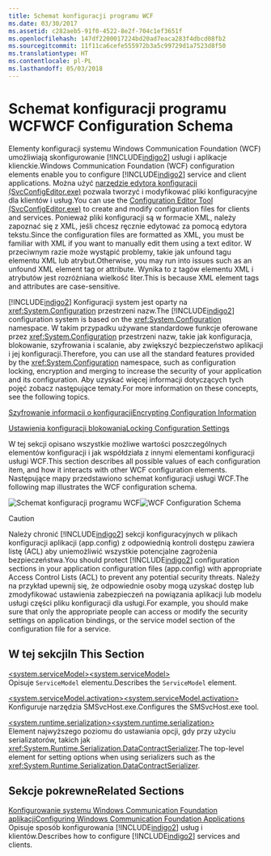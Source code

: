 ```yaml
---
title: Schemat konfiguracji programu WCF
ms.date: 03/30/2017
ms.assetid: c282aeb5-91f0-4522-8e2f-704c1ef3651f
ms.openlocfilehash: 147df2200017224bd20ad7eaca283f4dbcd08fb2
ms.sourcegitcommit: 11f11ca6cefe555972b3a5c99729d1a7523d8f50
ms.translationtype: HT
ms.contentlocale: pl-PL
ms.lasthandoff: 05/03/2018
---
```

# <a name="wcf-configuration-schema"></a><span data-ttu-id="fd945-102">Schemat konfiguracji programu WCF</span><span class="sxs-lookup"><span data-stu-id="fd945-102">WCF Configuration Schema</span></span>
<span data-ttu-id="fd945-103">Elementy konfiguracji systemu Windows Communication Foundation (WCF) umożliwiają skonfigurowanie [!INCLUDE[indigo2](../../../../../includes/indigo2-md.md)] usługi i aplikacje klienckie.</span><span class="sxs-lookup"><span data-stu-id="fd945-103">Windows Communication Foundation (WCF) configuration elements enable you to configure [!INCLUDE[indigo2](../../../../../includes/indigo2-md.md)] service and client applications.</span></span> <span data-ttu-id="fd945-104">Można użyć [narzędzie edytora konfiguracji (SvcConfigEditor.exe)](../../../../../docs/framework/wcf/configuration-editor-tool-svcconfigeditor-exe.md) pozwala tworzyć i modyfikować pliki konfiguracyjne dla klientów i usług.</span><span class="sxs-lookup"><span data-stu-id="fd945-104">You can use the [Configuration Editor Tool (SvcConfigEditor.exe)](../../../../../docs/framework/wcf/configuration-editor-tool-svcconfigeditor-exe.md) to create and modify configuration files for clients and services.</span></span> <span data-ttu-id="fd945-105">Ponieważ pliki konfiguracji są w formacie XML, należy zapoznać się z XML, jeśli chcesz ręcznie edytować za pomocą edytora tekstu.</span><span class="sxs-lookup"><span data-stu-id="fd945-105">Since the configuration files are formatted as XML, you must be familiar with XML if you want to manually edit them using a text editor.</span></span> <span data-ttu-id="fd945-106">W przeciwnym razie może wystąpić problemy, takie jak unfound tagu elementu XML lub atrybut.</span><span class="sxs-lookup"><span data-stu-id="fd945-106">Otherwise, you may run into issues such as an unfound XML element tag or attribute.</span></span> <span data-ttu-id="fd945-107">Wynika to z tagów elementu XML i atrybutów jest rozróżniana wielkość liter.</span><span class="sxs-lookup"><span data-stu-id="fd945-107">This is because XML element tags and attributes are case-sensitive.</span></span>  
  
 <span data-ttu-id="fd945-108">[!INCLUDE[indigo2](../../../../../includes/indigo2-md.md)] Konfiguracji system jest oparty na <xref:System.Configuration> przestrzeni nazw.</span><span class="sxs-lookup"><span data-stu-id="fd945-108">The [!INCLUDE[indigo2](../../../../../includes/indigo2-md.md)] configuration system is based on the <xref:System.Configuration> namespace.</span></span> <span data-ttu-id="fd945-109">W takim przypadku używane standardowe funkcje oferowane przez <xref:System.Configuration> przestrzeni nazw, takie jak konfiguracja, blokowanie, szyfrowania i scalanie, aby zwiększyć bezpieczeństwo aplikacji i jej konfiguracji.</span><span class="sxs-lookup"><span data-stu-id="fd945-109">Therefore, you can use all the standard features provided by the <xref:System.Configuration> namespace, such as configuration locking, encryption and merging to increase the security of your application and its configuration.</span></span> <span data-ttu-id="fd945-110">Aby uzyskać więcej informacji dotyczących tych pojęć zobacz następujące tematy.</span><span class="sxs-lookup"><span data-stu-id="fd945-110">For more information on these concepts, see the following topics.</span></span>  
  
 [<span data-ttu-id="fd945-111">Szyfrowanie informacji o konfiguracji</span><span class="sxs-lookup"><span data-stu-id="fd945-111">Encrypting Configuration Information</span></span>](http://go.microsoft.com/fwlink/?LinkId=95337)  
  
 [<span data-ttu-id="fd945-112">Ustawienia konfiguracji blokowania</span><span class="sxs-lookup"><span data-stu-id="fd945-112">Locking Configuration Settings</span></span>](http://go.microsoft.com/fwlink/?LinkId=95338)  
  
 <span data-ttu-id="fd945-113">W tej sekcji opisano wszystkie możliwe wartości poszczególnych elementów konfiguracji i jak współdziała z innymi elementami konfiguracji usługi WCF.</span><span class="sxs-lookup"><span data-stu-id="fd945-113">This section describes all possible values of each configuration item, and how it interacts with other WCF configuration elements.</span></span> <span data-ttu-id="fd945-114">Następujące mapy przedstawiono schemat konfiguracji usługi WCF.</span><span class="sxs-lookup"><span data-stu-id="fd945-114">The following map illustrates the WCF configuration schema.</span></span>  
  
 <span data-ttu-id="fd945-115">![Schemat konfiguracji programu WCF](../../../../../docs/framework/configure-apps/file-schema/wcf/media/orcasconfigschema.gif "OrcasConfigSchema")</span><span class="sxs-lookup"><span data-stu-id="fd945-115">![WCF Configuration Schema](../../../../../docs/framework/configure-apps/file-schema/wcf/media/orcasconfigschema.gif "OrcasConfigSchema")</span></span>  
  
> [!CAUTION]
>  <span data-ttu-id="fd945-116">Należy chronić [!INCLUDE[indigo2](../../../../../includes/indigo2-md.md)] sekcji konfiguracyjnych w plikach konfiguracji aplikacji (app.config) z odpowiednią kontroli dostępu zawiera listę (ACL) aby uniemożliwić wszystkie potencjalne zagrożenia bezpieczeństwa.</span><span class="sxs-lookup"><span data-stu-id="fd945-116">You should protect [!INCLUDE[indigo2](../../../../../includes/indigo2-md.md)] configuration sections in your application configuration files (app.config) with appropriate Access Control Lists (ACL) to prevent any potential security threats.</span></span>  <span data-ttu-id="fd945-117">Należy na przykład upewnij się, że odpowiednie osoby mogą uzyskać dostęp lub zmodyfikować ustawienia zabezpieczeń na powiązania aplikacji lub modelu usługi części pliku konfiguracji dla usługi.</span><span class="sxs-lookup"><span data-stu-id="fd945-117">For example, you should make sure that only the appropriate people can access or modify the security settings on application bindings, or the service model section of the configuration file for a service.</span></span>  
  
## <a name="in-this-section"></a><span data-ttu-id="fd945-118">W tej sekcji</span><span class="sxs-lookup"><span data-stu-id="fd945-118">In This Section</span></span>  
 [<span data-ttu-id="fd945-119">\<system.serviceModel></span><span class="sxs-lookup"><span data-stu-id="fd945-119">\<system.serviceModel></span></span>](../../../../../docs/framework/configure-apps/file-schema/wcf/system-servicemodel.md)  
 <span data-ttu-id="fd945-120">Opisuje `ServiceModel` elementu.</span><span class="sxs-lookup"><span data-stu-id="fd945-120">Describes the `ServiceModel` element.</span></span>  
  
 [<span data-ttu-id="fd945-121">\<system.serviceModel.activation></span><span class="sxs-lookup"><span data-stu-id="fd945-121">\<system.serviceModel.activation></span></span>](../../../../../docs/framework/configure-apps/file-schema/wcf/system-servicemodel-activation.md)  
 <span data-ttu-id="fd945-122">Konfiguruje narzędzia SMSvcHost.exe.</span><span class="sxs-lookup"><span data-stu-id="fd945-122">Configures the SMSvcHost.exe tool.</span></span>  
  
 [<span data-ttu-id="fd945-123">\<system.runtime.serialization></span><span class="sxs-lookup"><span data-stu-id="fd945-123">\<system.runtime.serialization></span></span>](../../../../../docs/framework/configure-apps/file-schema/wcf/system-runtime-serialization.md)  
 <span data-ttu-id="fd945-124">Element najwyższego poziomu do ustawiania opcji, gdy przy użyciu serializatorów, takich jak <xref:System.Runtime.Serialization.DataContractSerializer>.</span><span class="sxs-lookup"><span data-stu-id="fd945-124">The top-level element for setting options when using serializers such as the <xref:System.Runtime.Serialization.DataContractSerializer>.</span></span>  
  
## <a name="related-sections"></a><span data-ttu-id="fd945-125">Sekcje pokrewne</span><span class="sxs-lookup"><span data-stu-id="fd945-125">Related Sections</span></span>  
 [<span data-ttu-id="fd945-126">Konfigurowanie systemu Windows Communication Foundation aplikacji</span><span class="sxs-lookup"><span data-stu-id="fd945-126">Configuring Windows Communication Foundation Applications</span></span>](http://msdn.microsoft.com/library/13cb368e-88d4-4c61-8eed-2af0361c6d7a)  
 <span data-ttu-id="fd945-127">Opisuje sposób konfigurowania [!INCLUDE[indigo2](../../../../../includes/indigo2-md.md)] usług i klientów.</span><span class="sxs-lookup"><span data-stu-id="fd945-127">Describes how to configure [!INCLUDE[indigo2](../../../../../includes/indigo2-md.md)] services and clients.</span></span>
